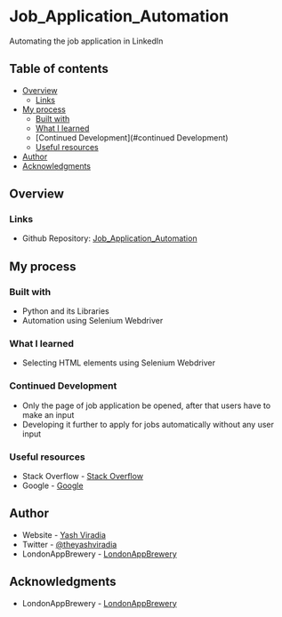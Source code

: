 # Job_Application_Automation
Automating the job application in LinkedIn

## Table of contents
- [Overview](#overview)
  - [Links](#links)
- [My process](#my-process)
  - [Built with](#built-with)
  - [What I learned](#what-i-learned)
  - [Continued Development](#continued Development)
  - [Useful resources](#useful-resources)
- [Author](#author)
- [Acknowledgments](#acknowledgments)

## Overview

### Links
- Github Repository: [Job_Application_Automation](https://github.com/yashviradia/Job_Application_Automation)

## My process

### Built with
- Python and its Libraries
- Automation using Selenium Webdriver

### What I learned
- Selecting HTML elements using Selenium Webdriver

### Continued Development
- Only the page of job application be opened, after that users have to make an input
- Developing it further to apply for jobs automatically without any user input

### Useful resources
- Stack Overflow - [Stack Overflow](https://stackoverflow.com/)
- Google - [Google](https://www.google.com/)

## Author
- Website - [Yash Viradia](https://yashviradia.github.io/personal_website_1/)
- Twitter - [@theyashviradia](https://twitter.com/theyashviradia)
- LondonAppBrewery - [LondonAppBrewery](https://www.londonappbrewery.com/)

## Acknowledgments
- LondonAppBrewery - [LondonAppBrewery](https://www.londonappbrewery.com/)
